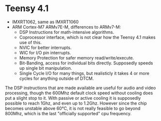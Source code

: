 # Teensy 4.1
- IMXRT1062, same as IMXRT1060
- ARM Cortex-M7 ARMv7E-M, differences to ARMv7-M:
  - DSP Instructions for math-intensive algorithms.
  - Coprocessor interface, which is not clear how the Teensy 4.1 makes use of this.
  - NVIC for better interrupts.
  - WIC for I/O pin interrupts.
  - Memory Protection for safer memory read/write/execute.
  - Bit-Banding, access for individual bits directly. Supposedly speeds up single bit manipulation.
  - Single Cycle I/O for many things, but realisticly it takes 4 or more cycles for anything outside of DTCM.

The DSP instructions that are made available are useful for audio and video processing, though the 600Mhz default clock speed without cooling does put a slight stop to it. With passive or active cooling it is supposedly possible to reach 1Ghz, and even up to 1.2Ghz. However since the chip becomes unstable above 60°C, it is not really feasible to go beyond 800Mhz, which is the last "officially supported" cpu frequency.
